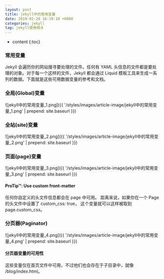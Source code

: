 ```yaml
---
layout: post
title: jekyll中的常用变量
date: 2019-02-28 16:19:10 +0800
categories: jekyll
tag: jekyll使用相关
---
```


* content
{:toc}


### 常用变量 ###

Jekyll 会遍历你的网站搜寻要处理的文件。任何有 YAML 头信息的文件都是要处理的对象。对于每一个这样的文件，Jekyll 都会通过 Liquid 模板工具来生成一系列的数据。下面就是这些可用数据变量的参考和文档。

### 全局(Global)变量 ###
![jekyll中的常用变量_1.png]({{ '/styles/images/article-image/jekyll中的常用变量_1.png' | prepend: site.baseurl  }})

### 全站(site)变量 ###
![jekyll中的常用变量_2.png]({{ '/styles/images/article-image/jekyll中的常用变量_2.png' | prepend: site.baseurl  }})

### 页面(page)变量 ###
![jekyll中的常用变量_3.png]({{ '/styles/images/article-image/jekyll中的常用变量_3.png' | prepend: site.baseurl  }})

#### ProTip™: Use custom front-matter ####
任何你自定义的头文件信息都会在 page 中可用。 距离来说，如果你在一个 Page 的头文件中设置了 custom_css: true， 这个变量就可以这样被取到 page.custom_css。

### 分页器(Paginator) ###
![jekyll中的常用变量_4.png]({{ '/styles/images/article-image/jekyll中的常用变量_4.png' | prepend: site.baseurl  }})

#### 分页器变量的可用性 ####
这些变量仅在首页文件中可用，不过他们也会存在于子目录中，就像 /blog/index.html。
